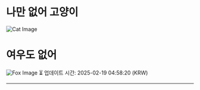 
# 나만 없어 고양이

![Cat Image](https://cdn2.thecatapi.com/images/bol.jpg)

# 여우도 없어
![Fox Image](https://randomfox.ca/images/86.jpg)
⏳ 업데이트 시간: 2025-02-19 04:58:20 (KRW)

---
